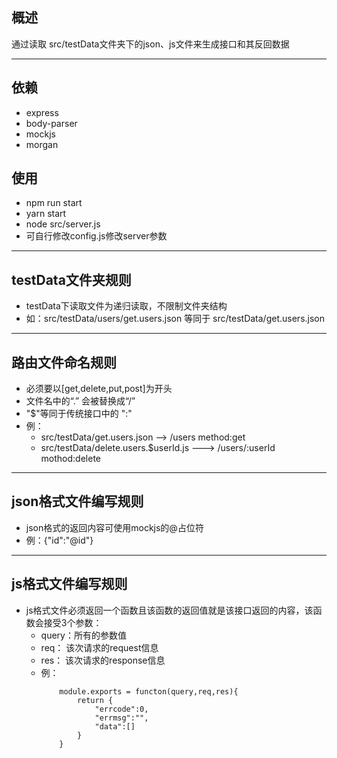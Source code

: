 ## 概述
通过读取 src/testData文件夹下的json、js文件来生成接口和其反回数据

---

## 依赖
-   express
-   body-parser
-   mockjs
-   morgan

## 使用
-   npm run start
-   yarn start
-   node src/server.js
-   可自行修改config.js修改server参数

---

## testData文件夹规则
-   testData下读取文件为递归读取，不限制文件夹结构
-   如：src/testData/users/get.users.json 等同于 src/testData/get.users.json

---

## 路由文件命名规则
-   必须要以[get,delete,put,post]为开头
-   文件名中的“.” 会被替换成“/”
-   "$"等同于传统接口中的 ":"
-   例：
    -   src/testData/get.users.json --> /users  method:get
    -   src/testData/delete.users.$userId.js ---> /users/:userId mothod:delete

---

## json格式文件编写规则
-   json格式的返回内容可使用mockjs的@占位符
-   例：{"id":"@id"}

---

## js格式文件编写规则
-   js格式文件必须返回一个函数且该函数的返回值就是该接口返回的内容，该函数会接受3个参数：
    -   query：所有的参数值 
    -   req： 该次请求的request信息
    -   res： 该次请求的response信息
    -  例：
        ```
            module.exports = functon(query,req,res){
                return {
                    "errcode":0,
                    "errmsg":"",
                    "data":[]
                }
            }
        ```

